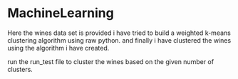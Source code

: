 # MachineLearning
Here the wines data set is provided
i have tried to build a weighted k-means clustering algorithm using raw python.
and finally i have clustered the wines using the algorithm i have created.

run the run_test file to cluster the wines based on the given number of clusters.

